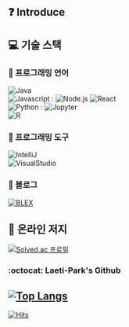 ## ❓ Introduce

## 💻 기술 스택
### 📖 프로그래밍 언어
![Java](https://img.shields.io/badge/Java-F8981D?style=for-the-badge&logo=OpenJDK&logoColor=000000&color=fedcba)  
![Javascript](https://img.shields.io/badge/Javascript-F7DF1E?style=for-the-badge&logo=Javascript&logoColor=000000) : 
![Node.js](https://img.shields.io/badge/Node.js-339933?style=flat-square&logo=Node.js&logoColor=FFFFFF)
![React](https://img.shields.io/badge/React-61DAFB?style=flat-square&logo=React&logoColor=000000)  
![Python](https://img.shields.io/badge/Python-3776AB?style=for-the-badge&logo=Python&logoColor=FFFFFF) : 
![Jupyter](https://img.shields.io/badge/Jupyter-F37626?style=flat-square&logo=Jupyter&logoColor=FFFFFF)  
![R](https://img.shields.io/badge/R-276DC3?style=for-the-badge&logo=R&logoColor=FFFFFF)
<!-- 오라클 클라우드, AWS, 네이버 클라우드, MYSQL, ORACLE DATABASE -->

### 🧰 프로그래밍 도구
![IntelliJ](https://img.shields.io/badge/IntelliJ-5A5A5A?style=for-the-badge&logo=IntelliJIDEA&logoColor=FFFFFF)  
![VisualStudio](https://img.shields.io/badge/Visual_Studio_Code-007ACC?style=for-the-badge&logo=VisualStudioCode&logoColor=FFFFFF)
### 📝 블로그
[![BLEX](https://img.shields.io/badge/BLEX-181717?style=for-the-badge&logo=GITHUB&logoColor=FFFFFF)](https://blex.me/@Laeti-Park)  

## 🌱 온라인 저지
[![Solved.ac
프로필](http://mazassumnida.wtf/api/mini/generate_badge?boj=creator98)](https://solved.ac/creator98)

### :octocat: Laeti-Park's Github
[![Top Langs](https://github-readme-stats.vercel.app/api/top-langs/?username=Laeti-Park&layout=compact&theme=tokyonight)](https://github.com/Laeti-Park)
---
[![Hits](https://hits.seeyoufarm.com/api/count/incr/badge.svg?url=https%3A%2F%2Fgithub.com%2FLaeti-Park%2F&count_bg=%234E4E4E&title_bg=%23438BD9&icon=github.svg&icon_color=%23E7E7E7&title=views&edge_flat=false)](https://hits.seeyoufarm.com)
